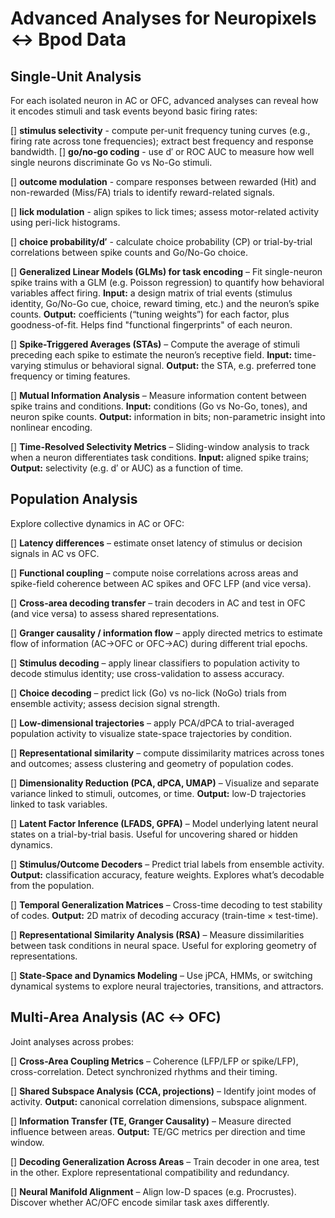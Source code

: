 # Advanced Analyses for Neuropixels ↔ Bpod Data

## Single-Unit Analysis
For each isolated neuron in AC or OFC, advanced analyses can reveal how it encodes stimuli and task events beyond basic firing rates:

[] **stimulus selectivity** - compute per-unit frequency tuning curves (e.g., firing rate across tone frequencies); extract best frequency and response bandwidth.
[] **go/no‑go coding** - use d′ or ROC AUC to measure how well single neurons discriminate Go vs No-Go stimuli.

[] **outcome modulation** - compare responses between rewarded (Hit) and non-rewarded (Miss/FA) trials to identify reward-related signals.

[] **lick modulation** - align spikes to lick times; assess motor-related activity using peri-lick histograms.

[] **choice probability/d′** - calculate choice probability (CP) or trial-by-trial correlations between spike counts and Go/No-Go choice.

[] **Generalized Linear Models (GLMs) for task encoding** – Fit single-neuron spike trains with a GLM (e.g. Poisson regression) to quantify how behavioral variables affect firing. **Input:** a design matrix of trial events (stimulus identity, Go/No-Go cue, choice, reward timing, etc.) and the neuron’s spike counts. **Output:** coefficients (“tuning weights”) for each factor, plus goodness-of-fit. Helps find "functional fingerprints" of each neuron.

[] **Spike-Triggered Averages (STAs)** – Compute the average of stimuli preceding each spike to estimate the neuron’s receptive field. **Input:** time-varying stimulus or behavioral signal. **Output:** the STA, e.g. preferred tone frequency or timing features.

[] **Mutual Information Analysis** – Measure information content between spike trains and conditions. **Input:** conditions (Go vs No-Go, tones), and neuron spike counts. **Output:** information in bits; non-parametric insight into nonlinear encoding.

[] **Time-Resolved Selectivity Metrics** – Sliding-window analysis to track when a neuron differentiates task conditions. **Input:** aligned spike trains; **Output:** selectivity (e.g. d′ or AUC) as a function of time.

## Population Analysis
Explore collective dynamics in AC or OFC:

[] **Latency differences** – estimate onset latency of stimulus or decision signals in AC vs OFC.

[] **Functional coupling** – compute noise correlations across areas and spike-field coherence between AC spikes and OFC LFP (and vice versa).

[] **Cross-area decoding transfer** – train decoders in AC and test in OFC (and vice versa) to assess shared representations.

[] **Granger causality / information flow** – apply directed metrics to estimate flow of information (AC→OFC or OFC→AC) during different trial epochs.

[] **Stimulus decoding** – apply linear classifiers to population activity to decode stimulus identity; use cross-validation to assess accuracy.

[] **Choice decoding** – predict lick (Go) vs no-lick (NoGo) trials from ensemble activity; assess decision signal strength.

[] **Low-dimensional trajectories** – apply PCA/dPCA to trial-averaged population activity to visualize state-space trajectories by condition.

[] **Representational similarity** – compute dissimilarity matrices across tones and outcomes; assess clustering and geometry of population codes.

[] **Dimensionality Reduction (PCA, dPCA, UMAP)** – Visualize and separate variance linked to stimuli, outcomes, or time. **Output:** low-D trajectories linked to task variables.

[] **Latent Factor Inference (LFADS, GPFA)** – Model underlying latent neural states on a trial-by-trial basis. Useful for uncovering shared or hidden dynamics.

[] **Stimulus/Outcome Decoders** – Predict trial labels from ensemble activity. **Output:** classification accuracy, feature weights. Explores what’s decodable from the population.

[] **Temporal Generalization Matrices** – Cross-time decoding to test stability of codes. **Output:** 2D matrix of decoding accuracy (train-time × test-time).

[] **Representational Similarity Analysis (RSA)** – Measure dissimilarities between task conditions in neural space. Useful for exploring geometry of representations.

[] **State-Space and Dynamics Modeling** – Use jPCA, HMMs, or switching dynamical systems to explore neural trajectories, transitions, and attractors.

## Multi-Area Analysis (AC ↔ OFC)
Joint analyses across probes:

[] **Cross-Area Coupling Metrics** – Coherence (LFP/LFP or spike/LFP), cross-correlation. Detect synchronized rhythms and their timing.

[] **Shared Subspace Analysis (CCA, projections)** – Identify joint modes of activity. **Output:** canonical correlation dimensions, subspace alignment.

[] **Information Transfer (TE, Granger Causality)** – Measure directed influence between areas. **Output:** TE/GC metrics per direction and time window.

[] **Decoding Generalization Across Areas** – Train decoder in one area, test in the other. Explore representational compatibility and redundancy.

[] **Neural Manifold Alignment** – Align low-D spaces (e.g. Procrustes). Discover whether AC/OFC encode similar task axes differently.
